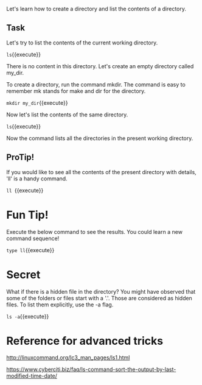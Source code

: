 Let's learn how to create a directory and list the contents of a directory.

## Task
Let's try to list the contents of the current working directory.

`ls`{{execute}}

There is no content in this directory. Let's create an empty directory called my_dir.

To create a directory, run the command mkdir. The command is easy to remember mk stands for make and dir for the directory.

`mkdir my_dir`{{execute}}

Now let's list the contents of the same directory.

`ls`{{execute}}

Now the command lists all the directories in the present working directory.

## ProTip!
If you would like to see all the contents of the present directory with details, 'll' is a handy command.

`ll `{{execute}}

# Fun Tip!
Execute the below command to see the results. You could learn a new command sequence!

`type ll`{{execute}}

# Secret
What if there is a hidden file in the directory? You might have observed that some of the folders or files start with a '.'. Those are considered as hidden files. To list them explicitly, use the -a flag.

`ls -a`{{execute}}

# Reference for advanced tricks

http://linuxcommand.org/lc3_man_pages/ls1.html

https://www.cyberciti.biz/faq/ls-command-sort-the-output-by-last-modified-time-date/



